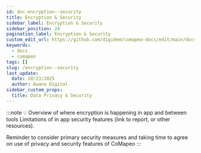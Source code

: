 ```yaml
---
id: doc-encryption--security
title: Encryption & Security
sidebar_label: Encryption & Security
sidebar_position: 24
pagination_label: Encryption & Security
custom_edit_url: https://github.com/digidem/comapeo-docs/edit/main/docs/encryption--security.md
keywords:
  - docs
  - comapeo
tags: []
slug: /encryption--security
last_update:
  date: 10/23/2025
  author: Awana Digital
sidebar_custom_props:
  title: Data Privacy & Security
---
```


:::note 💡
Overview of where encryption is happening in app and between tools
Limitations of in app security features (link to report, or other resources).

Reminder to consider primary security measures and taking time to agree on use of privacy and security features of CoMapeo
:::